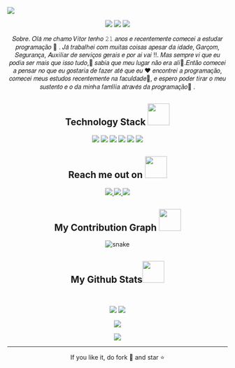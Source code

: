 
<!--  https://Naftali21.github.io/portfolio/  -->
<p align="center">
 
</p align="center">
<img src="https://user-images.githubusercontent.com/74413175/152630383-cd34f3ed-09d3-476b-8213-c3e7851a3689.png" />

<p align="center">
 
 <img src="https://badges.pufler.dev/visits/Naftali21/Naftali21"/> 
 <!-- <img src="https://badges.pufler.dev/years/Naftali21"/> -->
 <img src="https://badges.pufler.dev/repos/Naftali21"/>
 <img src="https://badges.pufler.dev/commits/monthly/Naftali21" />

</p>

 <p align="center">
  𝑆𝑜𝑏𝑟𝑒.
𝑂𝑙𝑎́ 𝑚𝑒 𝑐ℎ𝑎𝑚𝑜 𝑉𝑖𝑡𝑜𝑟 𝑡𝑒𝑛ℎ𝑜 𝟸𝟷 𝑎𝑛𝑜𝑠 𝑒 𝑟𝑒𝑐𝑒𝑛𝑡𝑒𝑚𝑒𝑛𝑡𝑒 𝑐𝑜𝑚𝑒𝑐𝑒𝑖 𝑎 𝑒𝑠𝑡𝑢𝑑𝑎𝑟 𝑝𝑟𝑜𝑔𝑟𝑎𝑚𝑎𝑐̧𝑎̃𝑜 🤟 .
𝐽𝑎́ 𝑡𝑟𝑎𝑏𝑎𝑙ℎ𝑒𝑖 𝑐𝑜𝑚 𝑚𝑢𝑖𝑡𝑎𝑠 𝑐𝑜𝑖𝑠𝑎𝑠 𝑎𝑝𝑒𝑠𝑎𝑟 𝑑𝑎 𝑖𝑑𝑎𝑑𝑒, 𝐺𝑎𝑟𝑐̧𝑜𝑚, 𝑆𝑒𝑔𝑢𝑟𝑎𝑛𝑐̧𝑎, 𝐴𝑢𝑥𝑖𝑙𝑖𝑎𝑟 𝑑𝑒 𝑠𝑒𝑟𝑣𝑖𝑐̧𝑜𝑠 𝑔𝑒𝑟𝑎𝑖𝑠 𝑒 𝑝𝑜𝑟 𝑎𝑖 𝑣𝑎𝑖 !!.
𝑀𝑎𝑠 𝑠𝑒𝑚𝑝𝑟𝑒 𝑣𝑖 𝑞𝑢𝑒 𝑒𝑢 𝑝𝑜𝑑𝑖𝑎 𝑠𝑒𝑟 𝑚𝑎𝑖𝑠 𝑞𝑢𝑒 𝑖𝑠𝑠𝑜 𝑡𝑢𝑑𝑜,🌟 𝑠𝑎𝑏𝑖𝑎 𝑞𝑢𝑒 𝑚𝑒𝑢 𝑙𝑢𝑔𝑎𝑟 𝑛𝑎̃𝑜 𝑒𝑟𝑎 𝑎𝑙𝑖🌟.𝐸𝑛𝑡𝑎̃𝑜 𝑐𝑜𝑚𝑒𝑐𝑒𝑖 𝑎 𝑝𝑒𝑛𝑠𝑎𝑟 𝑛𝑜 𝑞𝑢𝑒 𝑒𝑢 𝑔𝑜𝑠𝑡𝑎𝑟𝑖𝑎 𝑑𝑒 𝑓𝑎𝑧𝑒𝑟 𝑎𝑡𝑒́ 𝑞𝑢𝑒 𝑒𝑢 ❤ 𝑒𝑛𝑐𝑜𝑛𝑡𝑟𝑒𝑖 𝑎 𝑝𝑟𝑜𝑔𝑟𝑎𝑚𝑎𝑐̧𝑎̃𝑜, 𝑐𝑜𝑚𝑒𝑐𝑒𝑖 𝑚𝑒𝑢𝑠 𝑒𝑠𝑡𝑢𝑑𝑜𝑠 𝑟𝑒𝑐𝑒𝑛𝑡𝑒𝑚𝑒𝑛𝑡𝑒 𝑛𝑎 𝑓𝑎𝑐𝑢𝑙𝑑𝑎𝑑𝑒🤯, 𝑒 𝑒𝑠𝑝𝑒𝑟𝑜 𝑝𝑜𝑑𝑒𝑟 𝑡𝑖𝑟𝑎𝑟 𝑜 𝑚𝑒𝑢 𝑠𝑢𝑠𝑡𝑒𝑛𝑡𝑜 𝑒 𝑜 𝑑𝑎 𝑚𝑖𝑛ℎ𝑎 𝑓𝑎𝑚𝑖́𝑙𝑖𝑎 𝑎𝑡𝑟𝑎𝑣𝑒́𝑠 𝑑𝑎 𝑝𝑟𝑜𝑔𝑟𝑎𝑚𝑎𝑐̧𝑎̃𝑜🧠 .
</p>   

<h2 align="center">Technology Stack <img src="https://user-images.githubusercontent.com/74413175/152631508-8e4a7f16-dfd9-40b1-b37c-12c8f723b1cc.gif" width="50"></h2>

<p align="center">
<img src="https://img.shields.io/badge/-HTML5-E34F26?style=flat-square&logo=html5&logoColor=white"/>
<img src="https://img.shields.io/badge/-CSS3-1572B6?style=flat-square&logo=css3"/>
<img src="https://img.shields.io/badge/-MySQL-black?style=flat-square&logo=mysql"/>
<img src="https://img.shields.io/badge/-Git-black?style=flat-square&logo=git"/>
<img src="https://img.shields.io/badge/-GitHub-black?style=flat-square&logo=github"/>
 <img src="https://img.shields.io/badge/-Python-yellow?style=flat-square&logo=Python"/>

</p>

<h2 align="center">Reach me out on <img src="https://user-images.githubusercontent.com/74413175/152631595-4d4699e5-ceb1-4e87-a949-5c847b81d9a2.gif" width="50"></h2>

<p align="center">

<a href="mailto: vitornevesjr113@gmail.com">
 <img src="https://img.shields.io/badge/-Vitor-c14438?style=flat-square&logo=Gmail&logoColor=white&link=mailto:vitornevesjr113@gmail.com"/>
</a>
<a href="https://www.linkedin.com/in/vitor-luiz-13640421b/">
 <img src="https://img.shields.io/badge/-Vitor-blue?style=flat-square&logo=Linkedin&logoColor=white&link=https://www.linkedin.com/in/vitor-luiz-13640421b/"/>
</a>
 <a href="https://www.instagram.com/vitin.40/">
 <img src="https://img.shields.io/badge/-Instagram-red?style=flat-square&logo=instagram&logoColor=white&link=https://www.instagram.com/vitin.40/"/>
</a>
</p>


<h2 align="center">
  My Contribution Graph <img src="https://media.giphy.com/media/xUA7aZeLE2e0P7Znz2/giphy.gif" width="50">
</h2>
<p align="center">
  <img src="https://github.com/Naftali21/Naftali21/raw/output/github-contribution-grid-snake.svg" alt="snake"></center>
</p>

<h2 align="center">
  My Github Stats<img src="https://media.giphy.com/media/VgCDAzcKvsR6OM0uWg/giphy.gif" width="50">
</h2>
 
<br>

<p align = "center">
  <img  src = "https://github-readme-stats.vercel.app/api?username=Vitorluiz&show_icons=true&theme=radical&line_height=27">
  <img src = "https://github-readme-stats.vercel.app/api/top-langs/?username=vitorluiz&hide=html,css,java,shaderlab,kotlin,hlsl&theme=radical">
</p>

<p align = "center">
 <img  src="https://github-readme-streak-stats.herokuapp.com/?user=vitorluiz&show_icons=true&locale=en&layout=compact&theme=radical&line_height=0" />
</p> 

<p align = "center">
 <img src="https://activity-graph.herokuapp.com/graph?username=Naftali21&theme=redical">
</p> 
<hr>
<p align="center">If you like it, do fork 🍴 and star ⭐</p>

